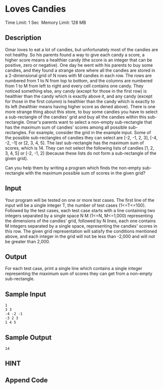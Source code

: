 # Loves Candies
Time Limit: 1 Sec  Memory Limit: 128 MB


## Description
Omar loves to eat a lot of candies, but unfortunately most of the candies are not healthy. So his parents found a way to give each candy a score, a higher score means a healthier candy (the score is an integer that can be positive, zero or negative).
One day he went with his parents to buy some candies, and they found a strange store where all the candies are stored in a 2-dimensional grid of N rows with M candies in each row. The rows are numbered from 1 to N from top to bottom, and the columns are numbered from 1 to M from left to right and every cell contains one candy.
They noticed something else, any candy (except for those in the first row) is healthier than the candy which is exactly above it, and any candy (except for those in the first column) is healthier than the candy which is exactly to its left (healthier means having higher score as dened above).
There is one more strange thing about this store, to buy some candies you have to select a sub-rectangle of the candies' grid and buy all the candies within this sub-rectangle.
Omar's parents want to select a non-empty sub-rectangle that has the maximum sum of candies' scores among all possible sub-rectangles.
For example, consider the grid in the example input. Some of the possible sub-rectangles of candies they can select are [-2, -1, 2, 3], [-4, -2, -1] or [2, 3, 4, 5]. The last sub-rectangle has the maximum sum of scores, which is 14. They can not select the following lists of candies [1, 2, 3, 4, 5] or [-2, -1, 2] (because these lists do not form a sub-rectangle of the given grid).
                                                  
Can you help them by writing a program which finds the non-empty sub-rectangle with the maximum possible sum of scores in the given grid?


## Input
Your program will be tested on one or more test cases. The first line of the input will be a single integer T, the number of test cases (1<=T<=100). Followed by the test cases, each test case starts with a line containing two integers separated by a single space N M (1<=N, M<=1,000) representing the dimensions of the candies' grid, followed by N lines, each one contains M integers separated by a single space, representing the candies' scores in this row. The given grid representation will satisfy the conditions mentioned above, and each integer in the grid will not be less than -2,000 and will not be greater than 2,000.


## Output
For each test case, print a single line which contains a single integer representing the maximum sum of scores they can get from a non-empty sub-rectangle.


## Sample Input
```
1
3 3
-4 -2 -1
-3 2 3
1 4 5

```
## Sample Output
```
14

```

## HINT


## Append Code
